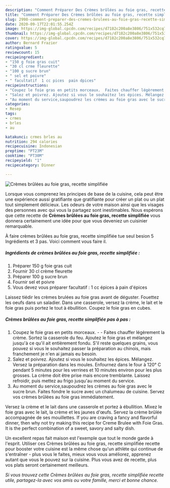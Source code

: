 ```yaml
---
description: "Comment Préparer Des Crèmes brûlées au foie gras, recette simplifiée"
title: "Comment Préparer Des Crèmes brûlées au foie gras, recette simplifiée"
slug: 2998-comment-preparer-des-cremes-brulees-au-foie-gras-recette-simplifiee
date: 2020-09-17T22:01:55.254Z
image: https://img-global.cpcdn.com/recipes/d7182c200a8e3806/751x532cq70/cremes-brulees-au-foie-gras-recette-simplifiee-photo-principale-de-la-recette.jpg
thumbnail: https://img-global.cpcdn.com/recipes/d7182c200a8e3806/751x532cq70/cremes-brulees-au-foie-gras-recette-simplifiee-photo-principale-de-la-recette.jpg
cover: https://img-global.cpcdn.com/recipes/d7182c200a8e3806/751x532cq70/cremes-brulees-au-foie-gras-recette-simplifiee-photo-principale-de-la-recette.jpg
author: Bernard Frazier
ratingvalue: 5
reviewcount: 15
recipeingredient:
- "150 g foie gras cuit"
- "30 cl crme fleurette"
- "100 g sucre brun"
- " sel et poivre"
- " facultatif  1 cc pices  pain dpices"
recipeinstructions:
- "Coupez le foie gras en petits morceaux.  Faites chauffer légèrement la crème. Sortez la casserole du feu. Ajoutez le foie gras et mélangez jusqu&#39;à ce qu&#39;il ait entièrement fondu. S&#39;il reste quelques grains, vous pouvez si vous le souhaitez passer la préparation au chinois, mais franchement je n&#39;en ai jamais eu besoin."
- "Salez et poivrez. Ajoutez si vous le souhaitez les épices. Mélangez. Versez la préparation dans les moules. Enfournez dans le four à 120° C pendant 5 minutes pour les verrines et 10 minutes environ pour les plus grosses. La crème doit être prise mais encore tremblante. Laissez refroidir, puis mettez au frigo jusqu&#39;au moment du service."
- "Au moment du service,saupoudrez les crèmes au foie gras avec le sucre brun. Faites fondre le sucre avec un chalumeau de cuisine. Servez vos crèmes brûlées au foie gras immédiatement."
categories:
- Resep
tags:
- crmes
- brles
- au

katakunci: crmes brles au 
nutrition: 294 calories
recipecuisine: Indonesian
preptime: "PT23M"
cooktime: "PT30M"
recipeyield: "1"
recipecategory: Dinner

---
```



![Crèmes brûlées au foie gras, recette simplifiée](https://img-global.cpcdn.com/recipes/d7182c200a8e3806/751x532cq70/cremes-brulees-au-foie-gras-recette-simplifiee-photo-principale-de-la-recette.jpg)

Lorsque vous comprenez les principes de base de la cuisine, cela peut être une expérience aussi gratifiante que gratifiante pour créer un plat ou un plat tout simplement délicieux. Les odeurs de votre maison ainsi que les visages des personnes avec qui vous la partagez sont inestimables. Nous espérons que cette recette de <strong> Crèmes brûlées au foie gras, recette simplifiée </strong> vous donnera certainement une idée pour que vous deveniez un cuisinier remarquable.

<!--inarticleads1-->

À faire crèmes brûlées au foie gras, recette simplifiée tue seul besion 5 Ingrédients et 3 pas. Voici comment vous faire il.

##### Ingrédients de crèmes brûlées au foie gras, recette simplifiée :

1. Préparer 150 g foie gras cuit
1. Fournir 30 cl crème fleurette
1. Préparer 100 g sucre brun
1. Fournir  sel et poivre
1. Vous devez vous préparer  facultatif : 1 cc épices à pain d&#39;épices


Laissez tiédir les crèmes brulées au foie gras avant de déguster. Fouettez les oeufs dans un saladier. Dans une casserole, versez la crème, le lait et le foie gras puis portez le tout à ébullition. Coupez le foie gras en cubes. 

<!--inarticleads2-->

##### Crèmes brûlées au foie gras, recette simplifiée pas à pas :

1. Coupez le foie gras en petits morceaux. -  - Faites chauffer légèrement la crème. Sortez la casserole du feu. Ajoutez le foie gras et mélangez jusqu&#39;à ce qu&#39;il ait entièrement fondu. S&#39;il reste quelques grains, vous pouvez si vous le souhaitez passer la préparation au chinois, mais franchement je n&#39;en ai jamais eu besoin.
1. Salez et poivrez. Ajoutez si vous le souhaitez les épices. Mélangez. Versez la préparation dans les moules. Enfournez dans le four à 120° C pendant 5 minutes pour les verrines et 10 minutes environ pour les plus grosses. La crème doit être prise mais encore tremblante. Laissez refroidir, puis mettez au frigo jusqu&#39;au moment du service.
1. Au moment du service,saupoudrez les crèmes au foie gras avec le sucre brun. Faites fondre le sucre avec un chalumeau de cuisine. Servez vos crèmes brûlées au foie gras immédiatement.


Versez la crème et le lait dans une casserole et portez à ébullition. Mixez le foie gras avec le lait, la crème et les jaunes d&#39;œufs. Servez la crème brûlée accompagnée de ses mouillettes. If you are craving a fancy and flavorful dinner, then why not try making this recipe for Creme Brulee with Foie Gras. It is the perfect combination of a sweet, savory and salty dish. 

<!--inarticleads1-->

<p>
Un excellent repas fait maison est l'exemple que tout le monde garde à l'esprit. Utiliser ces Crèmes brûlées au foie gras, recette simplifiée recette pour booster votre cuisine est la même chose qu'un athlète qui continue de s'entraîner - plus vous le faites, mieux vous vous améliorez, apprenez autant que vous le pouvez sur la cuisine. Plus vous avez de recette, plus vos plats seront certainement meilleurs.
</p>

<p>
<i>Si vous trouvez cette Crèmes brûlées au foie gras, recette simplifiée recette utile, partagez-la avec vos amis ou votre famille, merci et bonne chance.</i>
</p>
